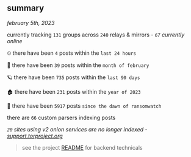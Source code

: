 
## summary
_february 5th, 2023_

currently tracking `131` groups across `240` relays & mirrors - _`67` currently online_

⏲ there have been `4` posts within the `last 24 hours`

🦈 there have been `39` posts within the `month of february`

🪐 there have been `735` posts within the `last 90 days`

🏚 there have been `231` posts within the `year of 2023`

🦕 there have been `5917` posts `since the dawn of ransomwatch`

there are `66` custom parsers indexing posts

_`20` sites using v2 onion services are no longer indexed - [support.torproject.org](https://support.torproject.org/onionservices/v2-deprecation/)_

> see the project [README](https://github.com/joshhighet/ransomwatch#ransomwatch--) for backend technicals

